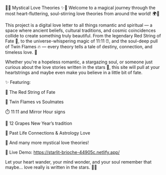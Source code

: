 💖✨ Mystical Love Theories ✨💖
Welcome to a magical journey through the most heart-fluttering, soul-stirring love theories from around the world! 🌍💫

This project is a digital love letter to all things romantic and spiritual — a space where ancient beliefs, cultural traditions, and cosmic coincidences collide to create something truly beautiful. From the legendary Red String of Fate 🔴, to the universe-whispering magic of 11:11 ⏰, and the soul-deep pull of Twin Flames 🔥 — every theory tells a tale of destiny, connection, and timeless love. 💞

Whether you're a hopeless romantic, a stargazing soul, or someone just curious about the love stories written in the stars 🌠, this site will pull at your heartstrings and maybe even make you believe in a little bit of fate.

✨ Featuring:

🌸 The Red String of Fate

🧿 Twin Flames vs Soulmates

⏱️ 11:11 and Mirror Hour signs

🍇 12 Grapes New Year’s tradition

🌌 Past Life Connections & Astrology Love

🔮 And many more mystical love theories!

📍 Live Demo: https://starlit-brioche-44905c.netlify.app/

Let your heart wander, your mind wonder, and your soul remember that maybe… love really is written in the stars. 💫💘
